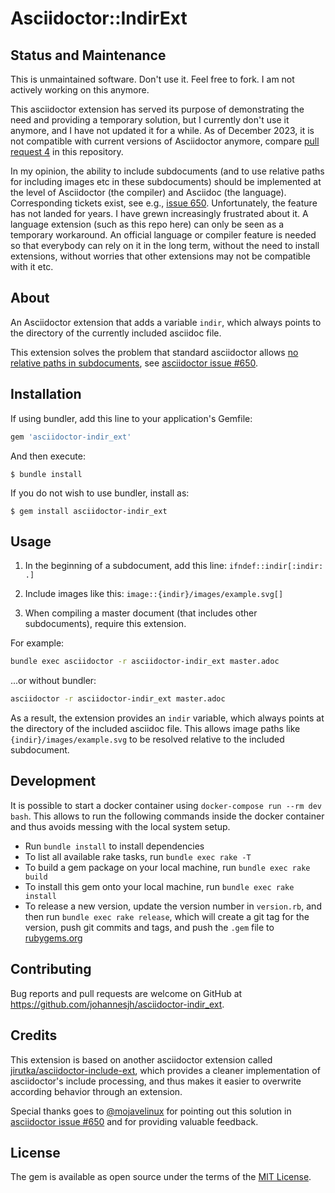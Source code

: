 # Asciidoctor::IndirExt



## Status and Maintenance

This is unmaintained software. Don't use it. Feel free to fork. I am not actively working on this anymore.

This asciidoctor extension has served its purpose of demonstrating the need and providing a temporary solution, but I currently don't use it anymore, and I have not updated it for a while. As of December 2023, it is not compatible with current versions of Asciidoctor anymore, compare [pull request 4](https://github.com/johannesjh/asciidoctor-indir_ext/pull/4) in this repository.

In my opinion, the ability to include subdocuments (and to use relative paths for including images etc in these subdocuments) should be implemented at the level of Asciidoctor (the compiler) and Asciidoc (the language). Corresponding tickets exist, see e.g., [issue 650](https://github.com/asciidoctor/asciidoctor/issues/650). Unfortunately, the feature has not landed for years. I have grewn increasingly frustrated about it. A language extension (such as this repo here) can only be seen as a temporary workaround. An official language or compiler feature is needed so that everybody can rely on it in the long term, without the need to install extensions, without worries that other extensions may not be compatible with it etc.


## About

An Asciidoctor extension that adds a variable `indir`, which always points to the directory of the currently included asciidoc file.

This extension solves the problem that standard asciidoctor allows [no relative paths in subdocuments](https://github.com/asciidoctor/asciidoctor/issues/650), see  [asciidoctor issue #650](https://github.com/asciidoctor/asciidoctor/issues/650).


## Installation

If using bundler, add this line to your application's Gemfile:

```ruby
gem 'asciidoctor-indir_ext'
```

And then execute:

    $ bundle install


If you do not wish to use bundler, install as:

    $ gem install asciidoctor-indir_ext


## Usage

1. In the beginning of a subdocument, add this line:
`ifndef::indir[:indir: .]`

2. Include images like this:
`image::{indir}/images/example.svg[]`

3. When compiling a master document (that includes other subdocuments), require this extension.

For example:

```bash
bundle exec asciidoctor -r asciidoctor-indir_ext master.adoc
```


...or without bundler:

```bash
asciidoctor -r asciidoctor-indir_ext master.adoc
```

As a result, the extension provides an `indir` variable, which always points at the directory of the included asciidoc file. This allows image paths like `{indir}/images/example.svg` to be resolved relative to the included subdocument.



## Development

It is possible to start a docker container using `docker-compose run --rm dev bash`.
This allows to run the following commands inside the docker container
and thus avoids messing with the local system setup.

* Run `bundle install` to install dependencies
* To list all available rake tasks, run `bundle exec rake -T`
* To build a gem package on your local machine, run `bundle exec rake build`
* To install this gem onto your local machine, run `bundle exec rake install`
* To release a new version, update the version number in `version.rb`, and then run `bundle exec rake release`, which will create a git tag for the version, push git commits and tags, and push the `.gem` file to [rubygems.org](https://rubygems.org)


## Contributing

Bug reports and pull requests are welcome on GitHub at https://github.com/johannesjh/asciidoctor-indir_ext.



## Credits

This extension is based on another asciidoctor extension called [jirutka/asciidoctor-include-ext](https://github.com/jirutka/asciidoctor-include-ext), which provides a cleaner implementation of asciidoctor's include processing, and thus makes it easier to overwrite according behavior through an extension.

Special thanks goes to [@mojavelinux](https://github.com/mojavelinux) for pointing out this solution in [asciidoctor issue #650](https://github.com/asciidoctor/asciidoctor/issues/650) and for providing valuable feedback.


## License

The gem is available as open source under the terms of the [MIT License](https://opensource.org/licenses/MIT).
